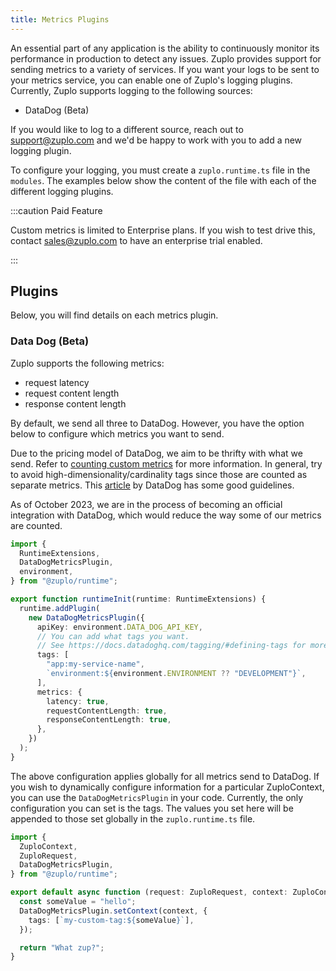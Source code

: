 ```yaml
---
title: Metrics Plugins
---
```


An essential part of any application is the ability to continuously monitor its
performance in production to detect any issues. Zuplo provides support for
sending metrics to a variety of services. If you want your logs to be sent to
your metrics service, you can enable one of Zuplo's logging plugins. Currently,
Zuplo supports logging to the following sources:

- DataDog (Beta)

If you would like to log to a different source, reach out to support@zuplo.com
and we'd be happy to work with you to add a new logging plugin.

To configure your logging, you must create a `zuplo.runtime.ts` file in the
`modules`. The examples below show the content of the file with each of the
different logging plugins.

:::caution Paid Feature

Custom metrics is limited to Enterprise plans. If you wish to test drive this,
contact [sales@zuplo.com](mailto:sales@zuplo.com) to have an enterprise trial
enabled.

:::

## Plugins

Below, you will find details on each metrics plugin.

### Data Dog (Beta)

Zuplo supports the following metrics:

- request latency
- request content length
- response content length

By default, we send all three to DataDog. However, you have the option below to
configure which metrics you want to send.

Due to the pricing model of DataDog, we aim to be thrifty with what we send.
Refer to
[counting custom metrics](https://docs.datadoghq.com/account_management/billing/custom_metrics/?tab=countrate#counting-custom-metrics)
for more information. In general, try to avoid high-dimensionality/cardinality
tags since those are counted as separate metrics. This
[article](https://www.datadoghq.com/blog/the-power-of-tagged-metrics/) by
DataDog has some good guidelines.

As of October 2023, we are in the process of becoming an official integration
with DataDog, which would reduce the way some of our metrics are counted.

```ts
import {
  RuntimeExtensions,
  DataDogMetricsPlugin,
  environment,
} from "@zuplo/runtime";

export function runtimeInit(runtime: RuntimeExtensions) {
  runtime.addPlugin(
    new DataDogMetricsPlugin({
      apiKey: environment.DATA_DOG_API_KEY,
      // You can add what tags you want.
      // See https://docs.datadoghq.com/tagging/#defining-tags for more information
      tags: [
        "app:my-service-name",
        `environment:${environment.ENVIRONMENT ?? "DEVELOPMENT"}`,
      ],
      metrics: {
        latency: true,
        requestContentLength: true,
        responseContentLength: true,
      },
    })
  );
}
```

The above configuration applies globally for all metrics send to DataDog. If you
wish to dynamically configure information for a particular ZuploContext, you can
use the `DataDogMetricsPlugin` in your code. Currently, the only configuration
you can set is the tags. The values you set here will be appended to those set
globally in the `zuplo.runtime.ts` file.

```ts
import {
  ZuploContext,
  ZuploRequest,
  DataDogMetricsPlugin,
} from "@zuplo/runtime";

export default async function (request: ZuploRequest, context: ZuploContext) {
  const someValue = "hello";
  DataDogMetricsPlugin.setContext(context, {
    tags: [`my-custom-tag:${someValue}`],
  });

  return "What zup?";
}
```
